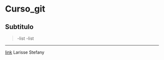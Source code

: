 # Curso_git
## Subtitulo
>-list
>-list
___
[link](https://sig.cefetmg.br/sigaa/verTelaLogin.do;jsessionid=2275119E8F75B24C44A5783CC36D5AD0.inst1)
Larisse Stefany 
